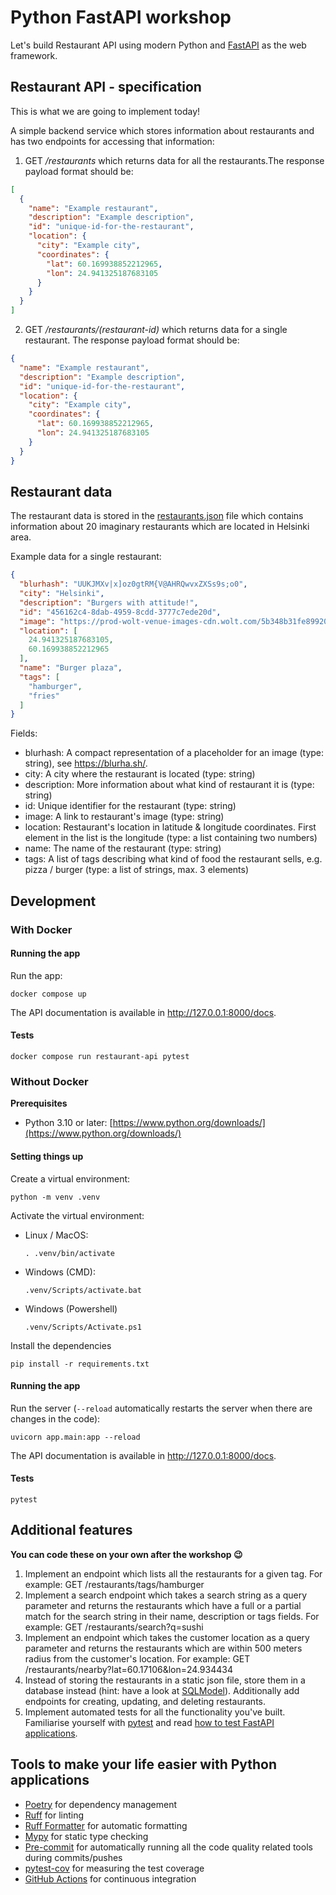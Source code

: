 # Python FastAPI workshop
Let's build Restaurant API using modern Python and [FastAPI](https://fastapi.tiangolo.com/) as the web framework.

## Restaurant API - specification
This is what we are going to implement today!

A simple backend service which stores information about restaurants and has two endpoints for accessing that information:
1. GET _/restaurants_ which returns data for all the restaurants.The response payload format should be:
```json
[
  {
    "name": "Example restaurant",
    "description": "Example description",
    "id": "unique-id-for-the-restaurant",
    "location": {
      "city": "Example city",
      "coordinates": {
        "lat": 60.169938852212965,
        "lon": 24.941325187683105
      }
    }
  }
]
```

2. GET _/restaurants/(restaurant-id)_ which returns data for a single restaurant. The response payload format should be:
```json
{
  "name": "Example restaurant",
  "description": "Example description",
  "id": "unique-id-for-the-restaurant",
  "location": {
    "city": "Example city",
    "coordinates": {
      "lat": 60.169938852212965,
      "lon": 24.941325187683105
    }
  }
}
```


## Restaurant data
The restaurant data is stored in the [restaurants.json](app/restaurants.json) file which contains information about 20 imaginary restaurants which are located in Helsinki area.

Example data for a single restaurant:
```json
{
  "blurhash": "UUKJMXv|x]oz0gtRM{V@AHRQwvxZXSs9s;o0",
  "city": "Helsinki",
  "description": "Burgers with attitude!",
  "id": "456162c4-8dab-4959-8cdd-3777c7ede20d",
  "image": "https://prod-wolt-venue-images-cdn.wolt.com/5b348b31fe8992000bbec771/2be8c7738b220df2f9a0974da5c90d90",
  "location": [
    24.941325187683105,
    60.169938852212965
  ],
  "name": "Burger plaza",
  "tags": [
    "hamburger",
    "fries"
  ]
}
```

Fields:

* blurhash: A compact representation of a placeholder for an image (type: string), see https://blurha.sh/.
* city: A city where the restaurant is located (type: string)
* description: More information about what kind of restaurant it is (type: string)
* id: Unique identifier for the restaurant (type: string)
* image: A link to restaurant's image (type: string)
* location: Restaurant's location in latitude & longitude coordinates. First element in the list is the longitude (type: a list containing two numbers)
* name: The name of the restaurant (type: string)
* tags: A list of tags describing what kind of food the restaurant sells, e.g. pizza / burger (type: a list of strings, max. 3 elements)

## Development

### With Docker

#### Running the app
Run the app:
```
docker compose up
```

The API documentation is available in http://127.0.0.1:8000/docs.

#### Tests
```
docker compose run restaurant-api pytest
```

### Without Docker
**Prerequisites**
* Python 3.10 or later: [https://www.python.org/downloads/](https://www.python.org/downloads/)

#### Setting things up
Create a virtual environment:
```
python -m venv .venv
```

Activate the virtual environment:

* Linux / MacOS:
    ```
    . .venv/bin/activate
    ```
* Windows (CMD):
    ```
    .venv/Scripts/activate.bat
    ```

* Windows (Powershell)
    ```
    .venv/Scripts/Activate.ps1
    ```

Install the dependencies
```
pip install -r requirements.txt
```

#### Running the app

Run the server (`--reload` automatically restarts the server when there are changes in the code):
```
uvicorn app.main:app --reload
```

The API documentation is available in http://127.0.0.1:8000/docs.

#### Tests
```
pytest
```

## Additional features

__You can code these on your own after the workshop 😉__
1. Implement an endpoint which lists all the restaurants for a given tag. For example: GET /restaurants/tags/hamburger
2. Implement a search endpoint which takes a search string as a query parameter and returns the restaurants which have a full or a partial match for the search string in their name, description or tags fields. For example: GET /restaurants/search?q=sushi
3. Implement an endpoint which takes the customer location as a query parameter and returns the restaurants which are within 500 meters radius from the customer's location. For example: GET /restaurants/nearby?lat=60.17106&lon=24.934434
4. Instead of storing the restaurants in a static json file, store them in a database instead (hint: have a look at [SQLModel](https://sqlmodel.tiangolo.com/)). Additionally add endpoints for creating, updating, and deleting restaurants.
5. Implement automated tests for all the functionality you've built. Familiarise yourself with [pytest](https://docs.pytest.org/en/latest/) and read [how to test FastAPI applications](https://fastapi.tiangolo.com/tutorial/testing/).

## Tools to make your life easier with Python applications
* [Poetry](https://python-poetry.org/docs/) for dependency management
* [Ruff](https://docs.astral.sh/ruff/) for linting
* [Ruff Formatter](https://docs.astral.sh/ruff/formatter/) for automatic formatting
* [Mypy](https://mypy.readthedocs.io/en/stable/) for static type checking
* [Pre-commit](https://pre-commit.com/) for automatically running all the code quality related tools during commits/pushes
* [pytest-cov](https://pytest-cov.readthedocs.io/en/latest/) for measuring the test coverage
* [GitHub Actions](https://github.com/features/actions) for continuous integration
